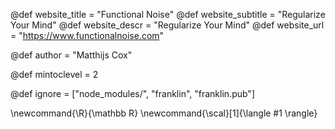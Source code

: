 <!--
Add here global page variables to use throughout your
website.
The website_* must be defined for the RSS to work
-->
@def website_title = "Functional Noise"
@def website_subtitle = "Regularize Your Mind"
@def website_descr = "Regularize Your Mind"
@def website_url   = "https://www.functionalnoise.com"

@def author = "Matthijs Cox"

@def mintoclevel = 2

<!--
Add here files or directories that should be ignored by Franklin, otherwise
these files might be copied and, if markdown, processed by Franklin which
you might not want. Indicate directories by ending the name with a `/`.
-->
@def ignore = ["node_modules/", "franklin", "franklin.pub"]

<!--
Add here global latex commands to use throughout your
pages. It can be math commands but does not need to be.
For instance:
* \newcommand{\phrase}{This is a long phrase to copy.}
-->
\newcommand{\R}{\mathbb R}
\newcommand{\scal}[1]{\langle #1 \rangle}
